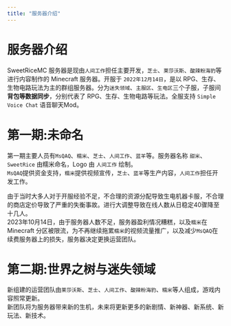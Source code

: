 ```yaml
---
title: "服务器介绍"
---
```


# 服务器介绍

SweetRiceMC 服务器是现由`人间工作`担任主要开发，`芝士`、`莱莎沃斯`、`酸辣粉海豹`等进行内容制作的 Minecraft 服务器。开服于 `2022年12月14日`，是以 RPG、生存、生物电路玩法为主的群组服务器。分为`迷失领域`、`主服区`、`生电区`三个子服，子服间**背包等数据同步**，分别代表了 RPG、生存、生物电路等玩法。全服支持 `Simple Voice Chat` 语音聊天Mod。

# 第一期:未命名

第一期主要人员有`MsQAQ`、`糯米`、`芝士`、`人间工作`、`蓝羊`等。服务器名称 `甜米`、`SweetRice` 由糯米命名，Logo 由 `人间工作` 绘制。  
`MsQAQ`提供资金支持，`糯米`提供视频宣传，`芝士`、`蓝羊`等生产内容，`人间工作`担任开发工作。

由于当时大多人对于开服经验不足，不合理的资源分配导致生电机器卡服，不合理的商店定价导致了严重的失衡事故。进行大调整导致在线人数从日稳定40骤降至十几人。  
2023年10月14日，由于服务器人数不足，服务器盈利情况糟糕，以及`糯米`在 Minecraft 分区被限流，为不再继续拖累`糯米`的视频流量推广，以及减少`MsQAQ`在续费服务器上的损失，服务器决定更换运营团队。

# 第二期:世界之树与迷失领域

新组建的运营团队由`莱莎沃斯`、`芝士`、`人间工作`、`酸辣粉海豹`、`糯米`等人组成，游戏内容照常更新。  
新团队将为服务器带来新的生机，未来将更新更多的新剧情、新神器、新系统、新玩法、新技术。  
